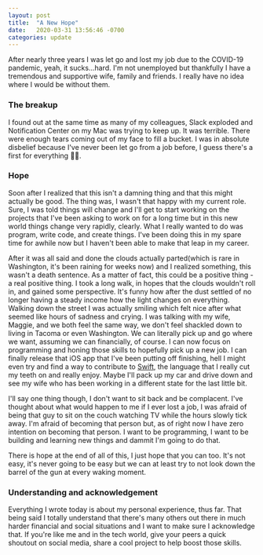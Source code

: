 ```yaml
---
layout: post
title:  "A New Hope"
date:   2020-03-31 13:56:46 -0700
categories: update
---
```

After nearly three years I was let go and lost my job due to the COVID-19 pandemic, yeah, it sucks...hard.
I'm not unemployed but thankfully I have a tremendous and supportive wife, family and friends. I really have no idea where I would be without them.

### The breakup
I found out at the same time as many of my colleagues, Slack exploded and Notification Center on my Mac was trying to keep up. It was terrible.
There were enough tears coming out of my face to fill a bucket. I was in absolute disbelief because I've never been let go from a job before, I guess there's a first for everything 🤷‍♂️.

### Hope
Soon after I realized that this isn't a damning thing and that this might actually be good. The thing was, I wasn't that happy with my current role.
Sure, I was told things will change and I'll get to start working on the projects that I've been asking to work on for a long time but in this new world things change very rapidly, clearly.
What I really wanted to do was program, write code, and create things. I've been doing this in my spare time for awhile now but I haven't been able to make that leap in my career.

After it was all said and done the clouds actually parted(which is rare in Washington, it's been raining for weeks now) and I realized something, this wasn't a death sentence.
As a matter of fact, this could be a positive thing - a real positive thing. I took a long walk, in hopes that the clouds wouldn't roll in, and gained some perspective. It's funny how after the dust settled of no longer
having a steady income how the light changes on everything. Walking down the street I was actually smiling which felt nice after what seemed like hours of sadness and crying. I was talking with my wife, Maggie, and we both feel the same way,
we don't feel shackled down to living in Tacoma or even Washington. We can literally pick up and go where we want, assuming we can financially, of course.
I can now focus on programming and honing those skills to hopefully pick up a new job.
I can finally release that iOS app that I've been putting off finishing, hell I might even try and find a way to contribute to [Swift](https://swift.org), the language that I really cut my teeth on and really enjoy.
Maybe I'll pack up my car and drive down and see my wife who has been working in a different state for the last little bit.

I'll say one thing though, I don't want to sit back and be complacent. I've thought about what would happen to me if I ever lost a job, I was afraid of being that guy to sit on the couch watching TV while the hours slowly tick away.
I'm afraid of becoming that person but, as of right now I have zero intention on becoming that person. I want to be programming, I want to be building and learning new things and dammit I'm going to do that.

There is hope at the end of all of this, I just hope that you can too. It's not easy, it's never going to be easy but we can at least try to not look down the barrel of the gun at every waking moment.

### Understanding and acknowledgement
Everything I wrote today is about my personal experience, thus far. That being said I totally understand that there's many others out there in much harder financial and social situations and I want to make sure I acknowledge that.
If you're like me and in the tech world, give your peers a quick shoutout on social media, share a cool project to help boost those skills.



[jekyll-docs]: https://jekyllrb.com/docs/home
[jekyll-gh]:   https://github.com/jekyll/jekyll
[jekyll-talk]: https://talk.jekyllrb.com/

